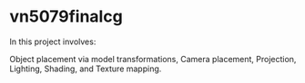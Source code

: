 # vn5079finalcg
In this project involves:

Object placement via model transformations,
Camera placement,
Projection,
Lighting,
Shading,
and Texture mapping.
